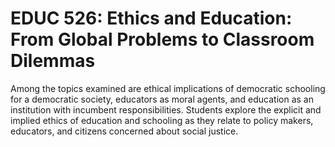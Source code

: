 # EDUC 526: Ethics and Education: From Global Problems to Classroom Dilemmas

Among the topics examined are ethical implications of democratic schooling for a democratic society, educators as moral agents, and education as an institution with incumbent responsibilities. Students explore the explicit and implied ethics of education and schooling as they relate to policy makers, educators, and citizens concerned about social justice.